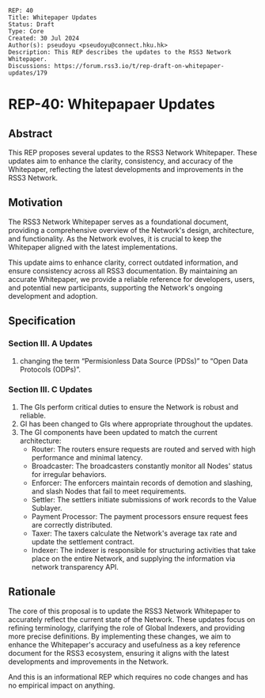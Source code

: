 ```
REP: 40
Title: Whitepaper Updates
Status: Draft
Type: Core
Created: 30 Jul 2024
Author(s): pseudoyu <pseudoyu@connect.hku.hk>
Description: This REP describes the updates to the RSS3 Network Whitepaper.
Discussions: https://forum.rss3.io/t/rep-draft-on-whitepaper-updates/179
```

# REP-40: Whitepapaer Updates

## Abstract

This REP proposes several updates to the RSS3 Network Whitepaper. These updates aim to enhance the clarity, consistency, and accuracy of the Whitepaper, reflecting the latest developments and improvements in the RSS3 Network.

## Motivation

The RSS3 Network Whitepaper serves as a foundational document, providing a comprehensive overview of the Network's design, architecture, and functionality. As the Network evolves, it is crucial to keep the Whitepaper aligned with the latest implementations.

This update aims to enhance clarity, correct outdated information, and ensure consistency across all RSS3 documentation. By maintaining an accurate Whitepaper, we provide a reliable reference for developers, users, and potential new participants, supporting the Network's ongoing development and adoption.

## Specification

### Section III. A Updates

1. changing the term “Permisionless Data Source (PDSs)” to “Open Data Protocols (ODPs)”.

### Section III. C Updates

1. The GIs perform critical duties to ensure the Network is robust and reliable.
2. GI has been changed to GIs where appropriate throughout the updates.
3. The GI components have been updated to match the current architecture:
   - Router: The routers ensure requests are routed and served with high performance and minimal latency.
   - Broadcaster: The broadcasters constantly monitor all Nodes' status for irregular behaviors.
   - Enforcer: The enforcers maintain records of demotion and slashing, and slash Nodes that fail to meet requirements.
   - Settler: The settlers initiate submissions of work records to the Value Sublayer.
   - Payment Processor: The payment processors ensure request fees are correctly distributed.
   - Taxer: The taxers calculate the Network's average tax rate and update the settlement contract.
   - Indexer: The indexer is responsible for structuring activities that take place on the entire Network, and supplying the information via network transparency API.

## Rationale

The core of this proposal is to update the RSS3 Network Whitepaper to accurately reflect the current state of the Network. These updates focus on refining terminology, clarifying the role of Global Indexers, and providing more precise definitions. By implementing these changes, we aim to enhance the Whitepaper's accuracy and usefulness as a key reference document for the RSS3 ecosystem, ensuring it aligns with the latest developments and improvements in the Network.

And this is an informational REP which requires no code changes and has no empirical impact on anything.
